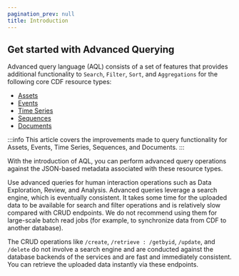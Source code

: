 ```yaml
---
pagination_prev: null
title: Introduction
---
```


## Get started with Advanced Querying

Advanced query language (AQL) consists of a set of features that provides additional functionality to `Search`, `Filter`, `Sort`, and `Aggregations` for the following core CDF resource types:

- [Assets](/docs/dev/concepts/resource_types/assets.md)
- [Events](/docs/dev/concepts/resource_types/events.md)
- [Time Series](/docs/dev/concepts/resource_types/timeseries.md)
- [Sequences](/docs/dev/concepts/resource_types/sequences.md)
- [Documents](https://developer.cognite.com/api/#tag/Documents/)

:::info
This article covers the improvements made to query functionality for Assets, Events, Time Series, Sequences, and Documents.
:::

With the introduction of AQL, you can perform advanced query operations against the JSON-based metadata associated with these resource types.

Use advanced queries for human interaction operations such as Data Exploration, Review, and Analysis. Advanced queries leverage a search engine, which is eventually consistent. It takes some time for the uploaded data to be available for search and filter operations and is relatively slow compared with CRUD endpoints. We do not recommend using them for large-scale batch read jobs (for example, to synchronize data from CDF to another database).

The CRUD operations like `/create`, `/retrieve : /getbyid`, `/update`, and `/delete` do not involve a search engine and are conducted against the database backends of the services and are fast and immediately consistent. You can retrieve the uploaded data instantly via these endpoints.
